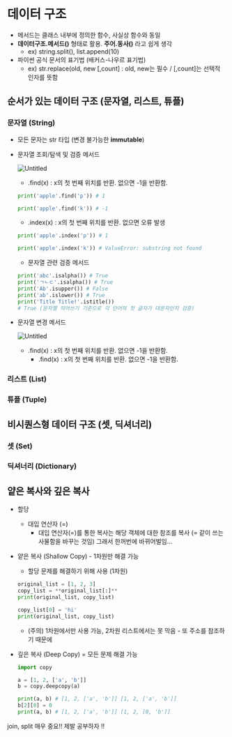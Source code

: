 # 데이터 구조

- 메서드는 클래스 내부에 정의한 함수, 사실상 함수와 동일
- **데이터구조.메서드()** 형태로 활용. **주어.동사()** 라고 쉽게 생각
    - ex) string.split(), list.append(10)
- 파이썬 공식 문서의 표기법 (배커스-나우르 표기법)
    - ex) str.replace(old, new [,count]  : old, new는 필수 / [,count]는 선택적 인자를 뜻함
    

## 순서가  있는 데이터 구조 (문자열, 리스트, 튜플)

### 문자열 (String)

- 모든 문자는 str 타입 (변경 불가능한 **immutable**)

- 문자열 조회/탐색 및 검증 메서드
    
    ![Untitled](https://s3-us-west-2.amazonaws.com/secure.notion-static.com/9298d41a-baaa-4d6f-9cf1-89d7be352d30/Untitled.png)
    
    - .find(x) : x의 첫 번째 위치를 반환. 없으면 -1을 반환함.
    
    ```python
    print('apple'.find('p')) # 1
    
    print('apple'.find('k')) # -1
    ```
    
    - .index(x) : x의 첫 번째 위치를 반환. 없으면 오류 발생
    
    ```python
    print('apple'.index('p')) # 1
    
    print('apple'.index('k')) # ValueError: substring not found
    ```
    
    - 문자열 관련 검증 메서드
    
    ```python
    print('abc'.isalpha()) # True
    print('ㄱㄴㄷ'.isalpha()) # True
    print('Ab'.isupper()) # False
    print('ab'.islower()) # True
    print('Title Title!'.istitle()) 
    # True (문자열 띄어쓰기 기준으로 각 단어의 첫 글자가 대문자인지 검증)
    ```
    
- 문자열 변경 메서드
    
    ![Untitled](https://s3-us-west-2.amazonaws.com/secure.notion-static.com/24f1d139-9230-4367-8c75-6c955215c1bf/Untitled.png)
    
    - .find(x) : x의 첫 번째 위치를 반환. 없으면 -1을 반환함.
        - .find(x) : x의 첫 번째 위치를 반환. 없으면 -1을 반환함.

### 리스트 (List)

### 튜플 (Tuple)

## 비시퀀스형 데이터 구조 (셋, 딕셔너리)

### 셋 (Set)

### 딕셔너리 (Dictionary)

## 얕은 복사와 깊은 복사

- 할당
    - 대입 연산자 (=)
        - 대입 연산자(=)를 통한 복사는 해당 객체에 대한 참조를 복사 (= 같이 쓰는 사물함을 바꾸는 것임) 그래서 한꺼번에 바뀌어벌임…
        
- 얕은 복사 (Shallow Copy) - 1차원만 해결 가능
    - 할당 문제를 해결하기 위해 사용 (1차원)
    
    ```python
    original_list = [1, 2, 3]
    copy_list = **original_list[:]**
    print(original_list, copy_list)
    
    copy_list[0] = 'hi'
    print(original_list, copy_list)
    ```
    
    - (주의) 1차원에서만 사용 가능, 2차원 리스트에서는 못 막음 - 또 주소를 참조하기 때문에
    
- 깊은 복사 (Deep Copy) = 모든 문제 해결 가능
    
    ```python
    import copy
    
    a = [1, 2, ['a', 'b']]
    b = copy.deepcopy(a)
    
    print(a, b) # [1, 2, ['a', 'b']] [1, 2, ['a', 'b']]
    b[2][0] = 0
    print(a, b) # [1, 2, ['a', 'b']] [1, 2, [0, 'b']]
    ```
    

join, split 매우 중요!! 제발 공부하자 !!